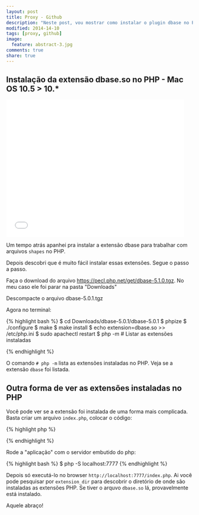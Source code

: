 ```yaml
---
layout: post
title: Proxy - Github
description: "Neste post, vou mostrar como instalar o plugin dbase no PHP, no Mac OS Yosemite"
modified: 2014-14-10
tags: [proxy, github]
image:
  feature: abstract-3.jpg
comments: true
share: true
---
```

## Instalação da extensão dbase.so no PHP - Mac OS 10.5 > 10.*

<iframe src="//giphy.com/embed/jXBRQHjXsFVYY" width="480" height="370" frameBorder="0" style="max-width: 100%" class="giphy-embed" webkitAllowFullScreen mozallowfullscreen allowFullScreen></iframe>

Um tempo atrás apanhei pra instalar a extensão dbase para trabalhar com arquivos `shapes` no PHP.

Depois descobri que é muito fácil instalar essas extensões. Segue o passo a passo.

Faça o download do arquivo <a href="https://pecl.php.net/get/dbase-5.1.0.tgz">https://pecl.php.net/get/dbase-5.1.0.tgz</a>. No meu caso ele foi parar na pasta "Downloads"

Descompacte o arquivo dbase-5.0.1.tgz

Agora no terminal:

{% highlight bash %}
$ cd Downloads/dbase-5.0.1/dbase-5.0.1
$ phpize
$ ./configure
$ make
$ make install
$ echo extension=dbase.so >> /etc/php.ini
$ sudo apachectl restart
$ php -m # Listar as extensões instaladas

{% endhighlight %}

O comando `# php -m` lista as extensões instaladas no PHP. Veja se a extensão `dbase` foi listada.

## Outra forma de ver as extensões instaladas no PHP ##

Você pode ver se a extensão foi instalada de uma forma mais complicada. Basta criar um arquivo `index.php`, colocar o código:

{% highlight php %}
<?php
    phpinfo();
?>
{% endhighlight %}

Rode a "aplicação" com o servidor embutido do php:

{% highlight bash %}
$ php -S localhost:7777
{% endhighlight %}

Depois só executá-lo no browser `http://localhost:7777/index.php`. Ai você pode pesquisar por `extension_dir` para descobrir
o diretório de onde são instaladas as extensões PHP. Se tiver o arquvo `dbase.so` lá, provavelmente está instalado.

Aquele abraço!
